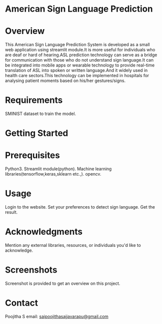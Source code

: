 # American Sign Language Prediction
# Overview
This American Sign Language Prediction System is developed as a small web application using streamlit module.It is more useful for individuals who are deaf or hard of hearing.ASL prediction technology can serve as a bridge for communication with those who do not understand sign language.It can be integrated into mobile apps or wearable technology to provide real-time translation of ASL into spoken or written language.And it widely used in health care sectors.This technology can be implemented in hospitals for analysing patient moments based on his/her gestures/signs.
# Requirements
SMINIST dataset to train the model.
# Getting Started
# Prerequisites
  Python3.
  Streamlit module(python).
  Machine learning libraries(tensorflow,keras,sklearn etc.,).
  opencv.
# Usage
Login to the website.
Set your preferences to detect sign language.
Get the result.
# Acknowledgments
Mention any external libraries, resources, or individuals you'd like to acknowledge.
# Screenshots
Screenshot is provided to get an overview on this project.
# Contact
   Poojitha S
   email: saipoojithasajjavarapu@gmail.com



